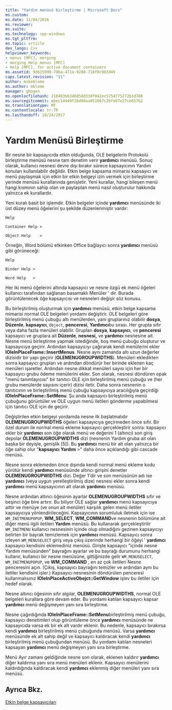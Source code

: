```yaml
---
title: "Yardım menüsü birleştirme | Microsoft Docs"
ms.custom: 
ms.date: 11/04/2016
ms.reviewer: 
ms.suite: 
ms.technology: cpp-windows
ms.tgt_pltfrm: 
ms.topic: article
dev_langs: C++
helpviewer_keywords:
- menus [MFC], merging
- merging Help menus [MFC]
- Help [MFC], for active document containers
ms.assetid: 9d615999-79ba-471a-9288-718f0c903d49
caps.latest.revision: "11"
author: mikeblome
ms.author: mblome
manager: ghogen
ms.openlocfilehash: 218493b6346858d33df042ec5754775272b1d788
ms.sourcegitcommit: ebec1d449f2bd98aa851667c2bfeb7e27ce657b2
ms.translationtype: MT
ms.contentlocale: tr-TR
ms.lasthandoff: 10/24/2017
---
```

# <a name="help-menu-merging"></a>Yardım Menüsü Birleştirme
Bir nesne bir kapsayıcıda etkin olduğunda, OLE belgelerin Protokolü birleştirme menüsü nesne tam denetim verir **yardımcı** menüsü. Sonuç olarak, kullanıcı nesnesi devre dışı bırakır sürece kapsayıcının Yardım konuları kullanılabilir değildir. Etkin belge kapsama mimarisi kapsayıcı ve menü paylaşmak için etkin bir etkin belgeyi izin vermek için birleştirme yerinde menüsü kurallarında genişletir. Yeni kurallar, hangi bileşen menü hangi kısmının sahip olan ve paylaşılan menü nasıl oluşturulur hakkında yalnızca ek kurallardır.  
  
 Yeni kuralı basit bir işlemdir. Etkin belgeler içinde **yardımcı** menüsünde iki üst düzey menü öğelerini şu şekilde düzenlenmiştir vardır:  
  
 `Help`  
  
 `Container Help >`  
  
 `Object Help    >`  
  
 Örneğin, Word bölümü etkinken Office bağlayıcı sonra **yardımcı** menüsü gibi görüneceği:  
  
 `Help`  
  
 `Binder Help >`  
  
 `Word Help   >`  
  
 Her iki menü öğelerini altında kapsayıcı ve nesne özgü ek menü öğeleri kullanıcı tarafından sağlanan basamaklı Menüler ' dir. Burada görüntülenecek öğe kapsayıcısı ve nesneleri değişir söz konusu.  
  
 Bu birleştirilmiş oluşturmak için **yardımcı** menüsü, etkin belge kapsama mimarisi normal OLE belgeleri yordamı değiştirir. OLE belgeleri göre birleştirilmiş menü çubuğu altı menülerden, yani gruplarınız olabilir **dosya**, **Düzenle**, **kapsayıcı**, `Object`, **penceresi**, **Yardımcı**bu sırası. Her grupta sıfır veya daha fazla menüleri olabilir. Grupları **dosya**, **kapsayıcı**, ve **penceresi** kapsayıcı ve gruplara ait **Düzenle**, **nesnesi,** ve **yardımcı** nesnesine ait. Nesne menü birleştirme yapmak istediğinde, boş menü çubuğu oluşturur ve kapsayıcıya geçirir. Ardından kapsayıcıyı çağırarak kendi menülerini ekler **IOleInPlaceFrame::InsertMenus**. Nesne aynı zamanda altı uzun değerler dizisidir bir yapı geçirir (**OLEMENUGROUPWIDTHS**). Menüleri ekledikten sonra kapsayıcı grupları ve ardından döndürür her birinde eklenen kaç menüleri işaretler. Ardından nesne dikkat menüleri sayısı için her bir kapsayıcı grubu ödeme menülerini ekler. Son olarak, nesnesi döndüren opak "menü tanımlayıcısı" bir tanıtıcı OLE için birleştirilmiş menü çubuğu ve (her grubu menülerde sayısını içerir) dizisi iletir. Daha sonra nesnenin o tanıtıcının ve birleştirilmiş menü çubuğu kapsayıcıya aracılığıyla geçirdiği **IOleInPlaceFrame::SetMenu**. Şu anda kapsayıcı birleştirilmiş menü çubuğunu görüntüler ve OLE uygun menü iletileri gönderme yapabilmesi için tanıtıcı OLE için de geçirir.  
  
 Değiştirilen etkin belgeyi yordamda nesne ilk başlatmalıdır **OLEMENUGROUPWIDTHS** öğeleri kapsayıcıya geçirmeden önce sıfır. Bir özel durum ile normal menü ekleme kapsayıcı gerçekleştirir sonra: kapsayıcı ekler bir **yardımcı** son öğe olarak menü ve değerini 1 (altıncı) son giriş depolar **OLEMENUGROUPWIDTHS** dizi (nesnenin Yardım gruba ait olan başka bir deyişle, genişlik [5]). Bu **yardımcı** menü bir alt olan yalnızca bir öğe sahip olur "**kapsayıcı Yardım** >" daha önce açıklandığı gibi cascade menüsü.  
  
 Nesne sonra eklemeden önce dışında kendi normal menü ekleme kodu yürütür kendi **yardımcı** menüsünde altıncı girişini denetler **OLEMENUGROUPWIDTHS** dizi. Değer 1'dir ve son menüsünün adı ise **yardımcı** (veya uygun yerelleştirilmiş dize) nesnesi ekler sonra kendi **yardımcı** menü kapsayıcının alt olarak **yardımcı** menüsü.  
  
 Nesne ardından altıncı öğesinin ayarlar **OLEMENUGROUPWIDTHS** sıfır ve beşinci öğe bire artırır. Bu biliyor OLE sağlar **yardımcı** menü kapsayıcıya aittir ve menüye (ve onun alt menüler) karşılık gelen menü iletiler kapsayıcıya yönlendirileceğini. Kapsayıcının sorumluluk iletmek için ise `WM_INITMENUPOPUP`, **WM_SELECT**, **WM_COMMAND**ve nesnenin bölümüne ait diğer menü ilgili iletileri **Yardım**  menüsü. Bu kullanarak gerçekleştirilir `WM_INITMENU` kullanıcı nesnesinin içinde olup olmadığını gezinen kapsayıcıyı belirten bir bayrak temizlemek için **yardımcı** menüsü. Kapsayıcı sonra izleyen `WM_MENUSELECT` giriş veya çıkış üzerinde herhangi bir öğeyi ' **yardımcı** kapsayıcı kendisini eklemediniz menüsü. Girişte kapsayıcı "içinde nesne Yardım menüsünden" bayrağını ayarlar ve bu bayrağı durumunu herhangi kullanır, kullanıcı bir nesne menüsüne, gittiğinizde gelir `WM_MENUSELECT`, `WM_INITMENUPOPUP`, ve **WM_COMMAND** , en az çok iletileri Nesne penceresini açın. (Çıkış, kapsayıcı bayrağını temizler ve ardından aynı bu iletiler kendisini işler.) Kapsayıcı nesnesinin döndürülen penceresi kullanmalısınız **IOleInPlaceActiveObejct::GetWindow** işlev bu iletiler için hedef olarak.  
  
 Nesne altıncı öğesinin sıfır algılar, **OLEMENUGROUPWIDTHS**, normal OLE belgeleri kurallara göre devam eder. Bu yordamı katılan kapsayıcı kapsar **yardımcı** menü değişmeyen yanı sıra birleştirme.  
  
 Nesne çağırdığında **IOleInPlaceFrame::SetMenu**birleştirilmiş menü çubuğu, kapsayıcı denetimleri olup görüntüleme önce **yardımcı** menüsünde ne kapsayıcıda varsa ek bir ek alt vardır eklenir. Bu nedenle, kapsayıcı bırakırsa kendi **yardımcı** birleştirilmiş menü çubuğunda menüsü. Varsa **yardımcı** menüsünde ek alt sahip değil ve kapsayıcı kaldıracak kendi **yardımcı** birleştirilmiş menü çubuğundan menüsü. Bu yordamı katılan nesneleri kapsayan **yardımcı** menü değişmeyen yanı sıra birleştirme.  
  
 Menü Ayır zamanı geldiğinde nesne son olarak, eklenen kaldırır **yardımcı** diğer kaldırma yanı sıra menü menüleri eklenir. Kapsayıcı menülerini kaldırdığında kaldıracak kendi **yardımcı** eklenmiş diğer menüleri yanı sıra menüsü.  
  
## <a name="see-also"></a>Ayrıca Bkz.  
 [Etkin belge kapsayıcıları](../mfc/active-document-containers.md)

